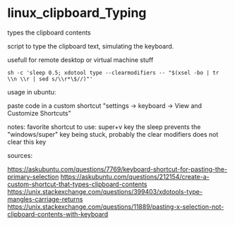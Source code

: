 # linux_clipboard_Typing
types the clipboard contents


script to type the clipboard text, simulating the keyboard.

usefull for remote desktop or virtual machine stuff

```
sh -c 'sleep 0.5; xdotool type --clearmodifiers -- "$(xsel -bo | tr \\n \\r | sed s/\\r*\$//)"'
```

usage in ubuntu:

paste code in a custom shortcut 
  "settings -> keyboard -> View and Customize Shortcuts"
  

notes:
favorite shortcut to use: super+v key
the sleep prevents the "windows/super" key being stuck, probably the clear modifiers does not clear this key

sources:

https://askubuntu.com/questions/7769/keyboard-shortcut-for-pasting-the-primary-selection
https://askubuntu.com/questions/212154/create-a-custom-shortcut-that-types-clipboard-contents
https://unix.stackexchange.com/questions/399403/xdotools-type-mangles-carriage-returns
https://unix.stackexchange.com/questions/11889/pasting-x-selection-not-clipboard-contents-with-keyboard
